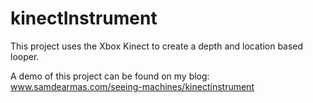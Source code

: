 # kinectInstrument

This project uses the Xbox Kinect to create a depth and location based looper.

A demo of this project can be found on my blog: www.samdearmas.com/seeing-machines/kinectinstrument
